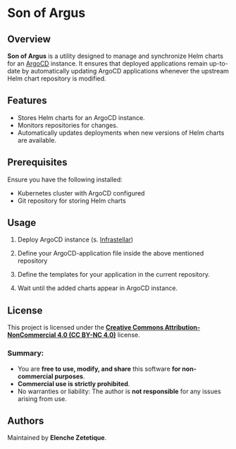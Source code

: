# Son of Argus

## Overview
**Son of Argus** is a utility designed to manage and synchronize Helm charts for an [ArgoCD](https://argo-cd.readthedocs.io/) instance. It ensures that deployed applications remain up-to-date by automatically updating ArgoCD applications whenever the upstream Helm chart repository is modified.

## Features
- Stores Helm charts for an ArgoCD instance.
- Monitors repositories for changes.
- Automatically updates deployments when new versions of Helm charts are available.

## Prerequisites
Ensure you have the following installed:
- Kubernetes cluster with ArgoCD configured
- Git repository for storing Helm charts

## Usage

1. Deploy ArgoCD instance (s. [Infrastellar](link))

2. Define your ArgoCD-application file inside the above mentioned repository

3. Define the templates for your application in the current repository.

4. Wait until the added charts appear in ArgoCD instance.

## License
This project is licensed under the [**Creative Commons Attribution-NonCommercial 4.0 (CC BY-NC 4.0)**](https://creativecommons.org/licenses/by-nc/4.0/legalcode.en) license.

### Summary:
- You are **free to use, modify, and share** this software **for non-commercial purposes**.
- **Commercial use is strictly prohibited**.
- No warranties or liability: The author is **not responsible** for any issues arising from use.

## Authors
Maintained by **Elenche Zetetique**.